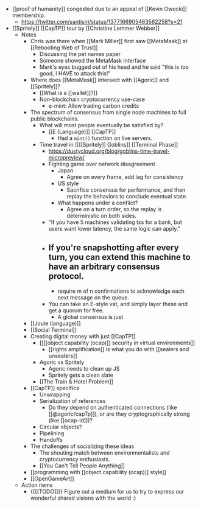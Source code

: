 - [[proof of humanity]] congested due to an appeal of [[Kevin Owocki]] membership.
    - https://twitter.com/santisiri/status/1377166905463562258?s=21
- [[Spritely]] [[CapTP]] tour by [[Christine Lemmer Webber]]
    - Notes
        - Chris was there when [[Mark Miller]] first saw [[MetaMask]] at [[Rebooting Web of Trust]]
            - Discussing the pet names paper
            - Someone showed the MetaMask interface
            - Mark's eyes bugged out of his head and he said "this is too good, I HAVE to attack this!"
        - Where does [[MetaMask]] intersect with [[Agoric]] and [[Spritely]]?
            - [[What is a [[wallet]]?]]
            - Non-blockchain cryptocurrency use-case
                - e-mint: Allow trading carbon credits
        - The spectrum of consensus from single node machines to full public blockchains.
            - What will most people eventually be satisfied by?
                - [[E (Language)]] [[CapTP]]
                    - Had a `mint()` function on live servers.
            - Time travel in [[[[Spritely]] Goblins]] [[Terminal Phase]]
                - https://dustycloud.org/blog/goblins-time-travel-micropreview/
                - Fighting game over network disagreement
                    - Japan
                        - Agree on every frame, add lag for consistency
                    - US style
                        - Sacrifice consensus for performance, and then replay the behaviors to conclude eventual state.
                    - What happens under a conflict?
                        - Agree on a turn order, so the replay is deterministic on both sides.
                - "If you have 5 machines validating txs for a bank, but users want lower latency, the same logic can apply."
                - ## If you're snapshotting after every turn, you can extend this machine to have an arbitrary consensus protocol.
                    - require m of n confirmations to acknowledge each next message on the queue.
                - You can take an E-style vat, and simply layer these and get a quorum for free.
                    - A global consensus is just 
        - [[Joule (language)]]
        - [[Social Terminal]]
        - Creating digital money with just [[CapTP]]
            - [[[[object capability (ocap)]] security in virtual environments]] 
                - [[rights amplification]] is what you do with [[sealers and unsealers]]
            - Agoric vs Spritely
                - Agoric needs to clean up JS
                - Spritely gets a clean slate
            - [[The Train & Hotel Problem]]
        - [[CapTP]] specifics
            - Unwrapping
            - Serialization of references
                - Do they depend on authenticated connections (like [[@agoric/capTp]]), or are they cryptographically strong (like [[ocap-ld]])?
            - Circular objects?
            - Pipelining
            - Handoffs
        - The challenges of socializing these ideas
            - The shouting match between environmentalists and cryptocurrency enthusiasts.
            - [[You Can't Tell People Anything]]
        - [[programming with [[object capability (ocap)]] style]]
        - [[OpenGameArt]]
    - Action items
        - {{[[TODO]]}} Figure out a medium for us to try to express our wonderful shared visions with the world :)
